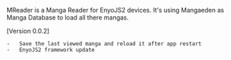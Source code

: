 MReader is a Manga Reader for EnyoJS2 devices. It's using Mangaeden as Manga Database to load all there mangas.

[Version 0.0.2]

	-	Save the last viewed manga and reload it after app restart
	-	EnyoJS2 framework update


